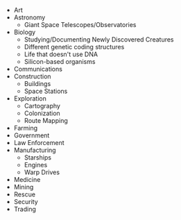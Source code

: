 * Art
* Astronomy
  * Giant Space Telescopes/Observatories
* Biology
  * Studying/Documenting Newly Discovered Creatures
  * Different genetic coding structures
  * Life that doesn't use DNA
  * Silicon-based organisms
* Communications
* Construction
  * Buildings
  * Space Stations
* Exploration
  * Cartography
  * Colonization
  * Route Mapping
* Farming
* Government
* Law Enforcement
* Manufacturing
  * Starships
  * Engines
  * Warp Drives
* Medicine
* Mining
* Rescue
* Security
* Trading
